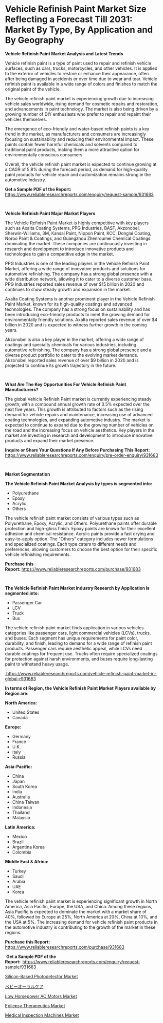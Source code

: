 <p><h1>Vehicle Refinish Paint Market Size Reflecting a Forecast Till 2031: Market By Type, By Application and By Geography</h1></p><p><strong>Vehicle Refinish Paint Market Analysis and Latest Trends</strong></p>
<p><p>Vehicle refinish paint is a type of paint used to repair and refinish vehicle surfaces, such as cars, trucks, motorcycles, and other vehicles. It is applied to the exterior of vehicles to restore or enhance their appearance, often after being damaged in accidents or over time due to wear and tear. Vehicle refinish paint is available in a wide range of colors and finishes to match the original paint of the vehicle.</p><p>The vehicle refinish paint market is experiencing growth due to increasing vehicle sales worldwide, rising demand for cosmetic repairs and restoration, and advancements in paint technology. The market is also being driven by a growing number of DIY enthusiasts who prefer to repair and repaint their vehicles themselves.</p><p>The emergence of eco-friendly and water-based refinish paints is a key trend in the market, as manufacturers and consumers are increasingly focusing on sustainability and reducing their environmental impact. These paints contain fewer harmful chemicals and solvents compared to traditional paint products, making them a more attractive option for environmentally conscious consumers.</p><p>Overall, the vehicle refinish paint market is expected to continue growing at a CAGR of 5.8% during the forecast period, as demand for high-quality paint products for vehicle repair and customization remains strong in the automotive industry.</p></p>
<p><strong>Get a Sample PDF of the Report:&nbsp;</strong> <a href="https://www.reliableresearchreports.com/enquiry/request-sample/931683">https://www.reliableresearchreports.com/enquiry/request-sample/931683</a></p>
<p>&nbsp;</p>
<p><strong>Vehicle Refinish Paint Major Market Players</strong></p>
<p><p>The Vehicle Refinish Paint Market is highly competitive with key players such as Axalta Coating Systems, PPG Industries, BASF, Akzonobel, Sherwin-Williams, 3M, Kansai Paint, Nippon Paint, KCC, Donglai Coating, Noroo Paint & Coatings, and Guangzhou Zhenroumei Chemical Coatings dominating the market. These companies are continuously investing in research and development to introduce innovative products and technologies to gain a competitive edge in the market.</p><p>PPG Industries is one of the leading players in the Vehicle Refinish Paint Market, offering a wide range of innovative products and solutions for automotive refinishing. The company has a strong global presence with a wide distribution network, allowing it to cater to a diverse customer base. PPG Industries reported sales revenue of over $15 billion in 2020 and continues to show steady growth and expansion in the market.</p><p>Axalta Coating Systems is another prominent player in the Vehicle Refinish Paint Market, known for its high-quality coatings and advanced technologies. The company has a strong focus on sustainability and has been introducing eco-friendly products to meet the growing demand for environmentally friendly solutions. Axalta reported sales revenue of over $4 billion in 2020 and is expected to witness further growth in the coming years.</p><p>Akzonobel is also a key player in the market, offering a wide range of coatings and specialty chemicals for various industries, including automotive refinishing. The company has a strong global presence and a diverse product portfolio to cater to the evolving market demands. Akzonobel reported sales revenue of over $9 billion in 2020 and is projected to continue its growth trajectory in the future.</p></p>
<p>&nbsp;</p>
<p><strong>What Are The Key Opportunities For Vehicle Refinish Paint Manufacturers?</strong></p>
<p><p>The global Vehicle Refinish Paint market is currently experiencing steady growth, with a compound annual growth rate of 3.5% expected over the next five years. This growth is attributed to factors such as the rising demand for vehicle repairs and maintenance, increasing use of advanced coating technologies, and expanding automotive industry. The market is expected to continue to expand due to the growing number of vehicles on the road and the increasing focus on vehicle aesthetics. Key players in the market are investing in research and development to introduce innovative products and expand their market presence.</p></p>
<p><strong>Inquire or Share Your Questions If Any Before Purchasing This Report:</strong> <a href="https://www.reliableresearchreports.com/enquiry/pre-order-enquiry/931683">https://www.reliableresearchreports.com/enquiry/pre-order-enquiry/931683</a></p>
<p>&nbsp;</p>
<p><strong>Market Segmentation</strong></p>
<p><strong>The Vehicle Refinish Paint Market Analysis by types is segmented into:</strong></p>
<p><ul><li>Polyurethane</li><li>Epoxy</li><li>Acrylic</li><li>Others</li></ul></p>
<p><p>The vehicle refinish paint market consists of various types such as Polyurethane, Epoxy, Acrylic, and Others. Polyurethane paints offer durable protection and high-gloss finish. Epoxy paints are known for their excellent adhesion and chemical resistance. Acrylic paints provide a fast drying and easy-to-apply option. The "Others" category includes newer formulations and specialized coatings. Each type caters to different needs and preferences, allowing customers to choose the best option for their specific vehicle refinishing requirements.</p></p>
<p><strong>Purchase this Report:&nbsp;</strong><a href="https://www.reliableresearchreports.com/purchase/931683">https://www.reliableresearchreports.com/purchase/931683</a></p>
<p>&nbsp;</p>
<p><strong>The Vehicle Refinish Paint Market Industry Research by Application is segmented into:</strong></p>
<p><ul><li>Passenger Car</li><li>LCV</li><li>Truck</li><li>Bus</li></ul></p>
<p><p>The vehicle refinish paint market finds application in various vehicles categories like passenger cars, light commercial vehicles (LCVs), trucks, and buses. Each segment has unique requirements for paint color, durability, and finish, leading to demand for a wide range of refinish paint products. Passenger cars require aesthetic appeal, while LCVs need durable coatings for frequent use. Trucks often require specialized coatings for protection against harsh environments, and buses require long-lasting paint to withstand heavy usage.</p></p>
<p><a href="https://www.reliableresearchreports.com/vehicle-refinish-paint-market-in-global-r931683">&nbsp;https://www.reliableresearchreports.com/vehicle-refinish-paint-market-in-global-r931683</a></p>
<p><strong>In terms of Region, the Vehicle Refinish Paint Market Players available by Region are:</strong></p>
<p>
    <p> <strong> North America: </strong>
        <ul>
            <li>United States</li>
            <li>Canada</li>
        </ul>
        </p> 
    <p> <strong> Europe: </strong>
        <ul>
            <li>Germany</li>
            <li>France</li>
            <li>U.K.</li>
            <li>Italy</li>
            <li>Russia</li>
        </ul>
        </p> 
    <p> <strong> Asia-Pacific: </strong>
        <ul>
            <li>China</li>
            <li>Japan</li>
            <li>South Korea</li>
            <li>India</li>
            <li>Australia</li>
            <li>China Taiwan</li>
            <li>Indonesia</li>
            <li>Thailand</li>
            <li>Malaysia</li>
        </ul>
        </p> 
    <p> <strong> Latin America: </strong>
        <ul>
            <li>Mexico</li>
            <li>Brazil</li>
            <li>Argentina Korea</li>
            <li>Colombia</li>
        </ul>
        </p> 
    <p> <strong> Middle East & Africa: </strong>
        <ul>
            <li>Turkey</li>
            <li>Saudi</li>
            <li>Arabia</li>
            <li>UAE</li>
            <li>Korea</li>
        </ul>
    </p>
    </p>
<p><p>The vehicle refinish paint market is experiencing significant growth in North America, Asia Pacific, Europe, the USA, and China. Among these regions, Asia Pacific is expected to dominate the market with a market share of 40%, followed by Europe at 25%, North America at 20%, China at 10%, and the USA at 5%. The increasing demand for vehicle refinish paint products in the automotive industry is contributing to the growth of the market in these regions.</p></p>
<p><strong>Purchase this Report: </strong><a href="https://www.reliableresearchreports.com/purchase/931683">https://www.reliableresearchreports.com/purchase/931683</a></p>
<p>&nbsp;<strong>Get a Sample PDF of the Report:&nbsp;&nbsp;</strong><a href="https://www.reliableresearchreports.com/enquiry/request-sample/931683">https://www.reliableresearchreports.com/enquiry/request-sample/931683</a></p>
<p><strong></strong></p>
<p><p><a href="https://issuu.com/reportprime-2/docs/silicon-based-photodetector-market-_b85bda43d7a632">Silicon-Based Photodetector Market</a></p><p><a href="https://medium.com/@mandysw5k1a/%E8%B5%A4%E3%81%A1%E3%82%83%E3%82%93%E3%81%AE%E5%8F%A3%E8%85%94%E3%82%B1%E3%82%A2%E5%B8%82%E5%A0%B4%E3%81%AE%E8%88%AA%E8%A1%8C-2024%E5%B9%B4%E3%81%8B%E3%82%892031%E5%B9%B4%E3%81%BE%E3%81%A7%E3%81%AE%E5%B0%82%E9%96%80%E5%AE%B6%E5%88%86%E6%9E%90%E3%81%A8%E5%B8%82%E5%A0%B4%E4%BA%88%E6%B8%AC-d93879d85de5">ベビーオーラルケア</a></p><p><a href="https://github.com/gulaimolin/Market-Research-Report-List-6/blob/main/low-horsepower-ac-motors-market.md">Low Horsepower AC Motors Market</a></p><p><a href="https://medium.com/@caraleeh23/epilepsy-therapeutics-market-overview-global-market-trends-and-future-prospects-from-2024-to-2031-72a74fba04af">Epilepsy Therapeutics Market</a></p><p><a href="https://github.com/RoccoManning/Market-Research-Report-List-6/blob/main/medical-inspection-machines-market.md">Medical Inspection Machines Market</a></p></p>